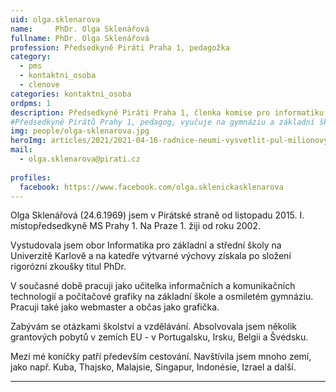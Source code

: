 ```yaml
---
uid: olga.sklenarova
name:     PhDr. Olga Sklenářová
fullname: PhDr. Olga Sklenářová
profession: Předsedkyně Piráti Praha 1, pedagožka
category:
  - pms
  - kontaktni_osoba
  - clenove
categories: kontaktni_osoba  
ordpms: 1 
description: Předsedkyně Piráti Praha 1, členka komise pro informatiku (Praha 1), pedagožka, 
#Předsedkyně Pirátů Prahy 1, pedagog, vyučuje na gymnáziu a základní škole na Praze 1
img: people/olga-sklenarova.jpg
heroImg: articles/2021/2021-04-16-radnice-neumi-vysvetlit-pul-milionovy-pro-valentu.jpg
mail:
  - olga.sklenarova@pirati.cz
 
profiles:
  facebook: https://www.facebook.com/olga.sklenickasklenarova
---
```


Olga Sklenářová (24.6.1969) jsem v Pirátské straně od listopadu 2015. I. místopředsedkyně MS Prahy 1. Na Praze 1. žiji od roku 2002.

Vystudovala jsem obor Informatika pro základní a střední školy na Univerzitě Karlově a na katedře výtvarné výchovy získala po složení rigorózní zkoušky titul PhDr.

V současné době pracuji jako učitelka informačních a komunikačních technologií a počítačové grafiky na základní škole a osmiletém gymnáziu. Pracuji také jako webmaster a občas jako grafička.

Zabývám se otázkami školství a vzdělávání. Absolvovala jsem několik grantových pobytů v zemích EU - v Portugalsku, Irsku, Belgii a Švédsku.

Mezi mé koníčky patří především cestování. Navštívila jsem mnoho zemí, jako např. Kuba, Thajsko, Malajsie, Singapur, Indonésie, Izrael a další.

---
